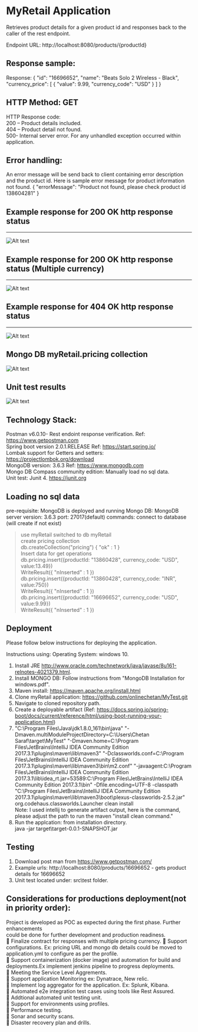 # MyRetail Application

Retrieves product details for a given product id and responses back to the caller of the rest endpoint.

Endpoint URL: http://localhost:8080/products/{productId}

## Response sample:
Response:
{
    "id": "16696652",
    "name": "Beats Solo 2 Wireless - Black",
    "currency_price": [
        {
            "value": 9.99,
            "currency_code": "USD"
        }
    ]
}  

## HTTP Method: GET

HTTP Response code:  
200 – Product details included.  
404 – Product detail not found.  
500- Internal server error. For any unhandled exception occurred within application.  

## Error handling:
An error message will be send back to client containing error description and the product id. Here is sample error message for product information not found.
{
    "errorMessage": "Product not found, please check product id 138604281"
}

## Example response for 200 OK http response status
 ---------------------------------
 ![Alt text](/Postman-200-OK.png?raw=true "GET information sucess")


## Example response for 200 OK http response status (Multiple currency)
 ---------------------------------
 ![Alt text](/Postman-200-OK-multipleCurrency.PNG?raw=true "GET information sucess")

## Example response for 404 OK http response status
  ---------------------------------
  ![Alt text](/Postman-404-NotFound.png?raw=true "GET information not found")

## Mongo DB myRetail.pricing collection
  ![Alt text](/MongoDB-CompassEdition.png?raw=true "GET mongo DB compass community edition")

## Unit test results
  ![Alt text](/UnitTest.PNG?raw=true "Controller unit test")



## Technology Stack:

Postman v6.0.10- Rest endoint response verification. Ref: https://www.getpostman.com  
Spring boot version 2.0.1.RELEASE Ref: https://start.spring.io/  
Lombak support for Getters and setters: https://projectlombok.org/download  
MongoDB version: 3.6.3 Ref: https://www.mongodb.com  
Mongo DB Compass community edition: Manually load no sql data.  
Unit test: Junit 4. https://junit.org    

## Loading no sql data
pre-requisite: MongoDB is deployed and running
Mongo DB: MongoDB server version: 3.6.3
port: 27017(default)
commands: 
connect to database (will create if not exist)   
> use myRetail 
switched to db myRetail    
create pricing collection  
> db.createCollection("pricing")
{ "ok" : 1 }    
Insert data for get operations  
> db.pricing.insert({productId: "13860428", currency_code: "USD", value:13.49})  
WriteResult({ "nInserted" : 1 })  
> db.pricing.insert({productId: "13860428", currency_code: "INR", value:750})  
WriteResult({ "nInserted" : 1 })  
> db.pricing.insert({productId: "16696652", currency_code: "USD", value:9.99})  
WriteResult({ "nInserted" : 1 })  

         

## Deployment
Please follow below instructions for deploying the application.

Instructions using: Operating System: windows 10.

1. Install JRE http://www.oracle.com/technetwork/java/javase/8u161-relnotes-4021379.html.  
2. Install MONGO DB: Follow instructions from "MongoDB Installation for windows.pdf".  
3. Maven install: https://maven.apache.org/install.html  
4. Clone myRetail application: https://github.com/onlinechetan/MyTest.git  
5. Navigate to cloned repository path.    
6. Create a deployable artifact (Ref: https://docs.spring.io/spring-boot/docs/current/reference/html/using-boot-running-your-application.html)  
7. "C:\Program Files\Java\jdk1.8.0_161\bin\java" "-Dmaven.multiModuleProjectDirectory=C:\Users\Chetan Saraf\target\MyTest" "-Dmaven.home=C:\Program Files\JetBrains\IntelliJ IDEA Community Edition 2017.3.1\plugins\maven\lib\maven3" "-Dclassworlds.conf=C:\Program Files\JetBrains\IntelliJ IDEA Community Edition 2017.3.1\plugins\maven\lib\maven3\bin\m2.conf" "-javaagent:C:\Program Files\JetBrains\IntelliJ IDEA Community Edition 2017.3.1\lib\idea_rt.jar=53589:C:\Program Files\JetBrains\IntelliJ IDEA Community Edition 2017.3.1\bin" -Dfile.encoding=UTF-8 -classpath "C:\Program Files\JetBrains\IntelliJ IDEA Community Edition 2017.3.1\plugins\maven\lib\maven3\boot\plexus-classworlds-2.5.2.jar" org.codehaus.classworlds.Launcher clean install  
Note: I used intellij to generate artifact output, here is the command, please adjust the path to run the maven "install clean command."  
8. Run the applcation: from installation directory.    
    java -jar target\target-0.0.1-SNAPSHOT.jar

## Testing
1. Download post man from https://www.getpostman.com/  
2. Example urls: http://localhost:8080/products/16696652 - gets product details for 16696652  
3. Unit test located under: src\test folder.  


## Considerations for productions deployment(not in priority order):

Project is developed as POC as expected during the first phase. Further enhancements  
could be done for further development and production readiness.  
	Finalize contract for responses with multiple pricing currency.
   Support configurations. Ex: pricing URL and mongo db details could be moved to application.yml to configure as per the profile.  
	Support containerization (docker image) and automation for build and deployments.Ex implement jenkins pipeline to progress deployments.    
   Meeting the Service Level Aggrements.  
   Support application Monitoring  ex: Dynatrace, New relic.  
   Implement log aggregator for the application. Ex: Splunk, Kibana.  
   Automated e2e integration test cases using tools like Rest Assured.  
	Addtional automated unit testing unit.  
   Support for environments using profiles.  
	Performance testing.  
	Sonar and security scans.  
	Disaster recovery plan and drills.  
